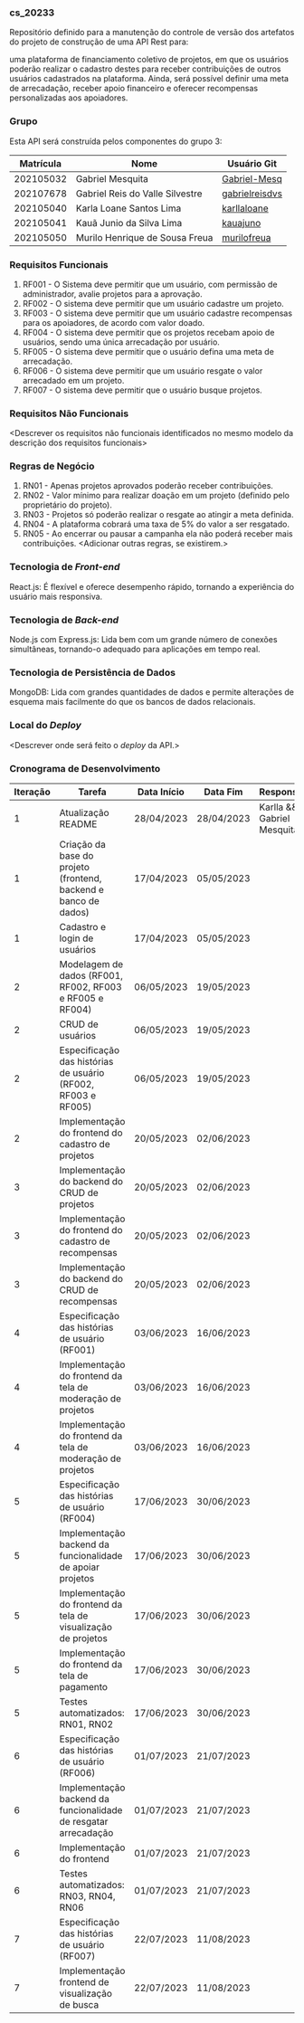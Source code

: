 ### cs_20233
Repositório definido para a manutenção do controle de versão dos artefatos do projeto de construção de uma API Rest para:

uma plataforma de financiamento coletivo de projetos, em que os usuários poderão realizar o cadastro destes para receber contribuições de outros usuários cadastrados na plataforma. Ainda, será possível definir uma meta de arrecadação, receber apoio financeiro e oferecer recompensas personalizadas aos apoiadores.

### Grupo
Esta API será construída pelos componentes do grupo 3:

|Matrícula|Nome|Usuário Git|
|---|---|---|
|202105032|Gabriel Mesquita|[Gabriel-Mesq](https://github.com/Gabriel-Mesq)|
|202107678|Gabriel Reis do Valle Silvestre|[gabrielreisdvs](https://github.com/gabrielreisdvs)|
|202105040|Karla Loane Santos Lima|[karllaloane](https://github.com/karllaloane)|
|202105041|Kauã Junio da Silva Lima|[kauajuno](https://github.com/kauajuno)|
|202105050|Murilo Henrique de Sousa Freua|[murilofreua](https://github.com/murilofreua)|

### Requisitos Funcionais
1. RF001 - O Sistema deve permitir que um usuário, com permissão de administrador, avalie projetos para a aprovação.
2. RF002 - O sistema deve permitir que um usuário cadastre um projeto.
3. RF003 - O sistema deve permitir que um usuário cadastre recompensas para os apoiadores, de acordo com valor doado.
4. RF004 - O sistema deve permitir que os projetos recebam apoio de usuários, sendo uma única arrecadação por usuário.
5. RF005 - O sistema deve permitir que o usuário defina uma meta de arrecadação.
6. RF006 - O sistema deve permitir que um usuário resgate o valor arrecadado em um projeto.
7. RF007 - O sistema deve permitir que o usuário busque projetos.

### Requisitos Não Funcionais
<Descrever os requisitos não funcionais identificados no mesmo modelo da descrição dos requisitos funcionais>

### Regras de Negócio
1. RN01 - Apenas projetos aprovados poderão receber contribuições.
2. RN02 - Valor mínimo para realizar doação em um projeto (definido pelo proprietário do projeto).
3. RN03 - Projetos só poderão realizar o resgate ao atingir a meta definida.
4. RN04 - A plataforma cobrará uma taxa de 5% do valor a ser resgatado.
5. RN05 - Ao encerrar ou pausar a campanha ela não poderá receber mais contribuições.
<Adicionar outras regras, se existirem.>

### Tecnologia de _Front-end_
React.js: É flexível e oferece desempenho rápido, tornando a experiência do usuário mais responsiva.

### Tecnologia de _Back-end_
Node.js com Express.js: Lida bem com um grande número de conexões simultâneas, tornando-o adequado para aplicações em tempo real.

### Tecnologia de Persistência de Dados
MongoDB: Lida com grandes quantidades de dados e permite alterações de esquema mais facilmente do que os bancos de dados relacionais.

### Local do _Deploy_
<Descrever onde será feito o _deploy_ da API.>

### Cronograma de Desenvolvimento

|Iteração|Tarefa|Data Início|Data Fim|Responsável|Situação|
|---|---|---|---|---|---|
|1|Atualização README|28/04/2023|28/04/2023|Karlla && Gabriel Mesquita|Concluída|
|1|Criação da base do projeto (frontend, backend e banco de dados)|17/04/2023|05/05/2023||Concluída|
|1|Cadastro e login de usuários|17/04/2023|05/05/2023||Concluída|
|2|Modelagem de dados (RF001, RF002, RF003 e RF005 e RF004)|06/05/2023|19/05/2023||Programada|
|2|CRUD de usuários|06/05/2023|19/05/2023||Programada|
|2|Especificação das histórias de usuário (RF002, RF003 e RF005)|06/05/2023|19/05/2023||Programada|
|2|Implementação do frontend do cadastro de projetos|20/05/2023|02/06/2023||Programada|
|3|Implementação do backend do CRUD de projetos|20/05/2023|02/06/2023||Programada|
|3|Implementação do frontend do cadastro de recompensas|20/05/2023|02/06/2023||Programada|
|3|Implementação do backend do CRUD de recompensas|20/05/2023|02/06/2023||Programada|
|4|Especificação das histórias de usuário (RF001)|03/06/2023|16/06/2023||Programada|
|4|Implementação do frontend da tela de moderação de projetos|03/06/2023|16/06/2023||Programada|
|4|Implementação do frontend da tela de moderação de projetos|03/06/2023|16/06/2023||Programada|
|5|Especificação das histórias de usuário (RF004)|17/06/2023|30/06/2023||Programada|
|5|Implementação backend da funcionalidade de apoiar projetos|17/06/2023|30/06/2023||Programada|
|5|Implementação do frontend da tela de visualização de projetos|17/06/2023|30/06/2023||Programada|
|5|Implementação do frontend da tela de pagamento|17/06/2023|30/06/2023||Programada|
|5|Testes automatizados: RN01, RN02|17/06/2023|30/06/2023||Programada|
|6|Especificação das histórias de usuário (RF006)|01/07/2023|21/07/2023||Programada|
|6|Implementação backend da funcionalidade de resgatar arrecadação|01/07/2023|21/07/2023||Programada|
|6|Implementação do frontend|01/07/2023|21/07/2023||Programada|
|6|Testes automatizados: RN03, RN04, RN06|01/07/2023|21/07/2023||Programada|
|7|Especificação das histórias de usuário (RF007)|22/07/2023|11/08/2023||Programada|
|7|Implementação frontend de visualização de busca|22/07/2023|11/08/2023||Programada|
